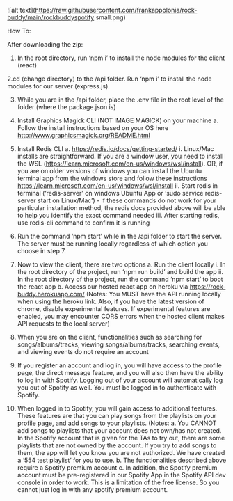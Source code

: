 
![alt text](https://raw.githubusercontent.com/frankappolonia/rock-buddy/main/rockbuddyspotify small.png)



How To:

After downloading the zip:

1. In the root directory, run ‘npm i’ to install the node modules for the client (react)

2.cd (change directory) to the /api folder. Run ‘npm i’ to install the node modules for our server (express.js).

3. While you are in the /api folder, place the .env file in the root level of the folder (where the package.json is)

4. Install Graphics Magick CLI (NOT IMAGE MAGICK) on your machine
  a. Follow the install instructions based on your OS here http://www.graphicsmagick.org/README.html

5. Install Redis CLI
  a. https://redis.io/docs/getting-started/
    i. Linux/Mac installs are straightforward. If you are a window user, you need to install the WSL (https://learn.microsoft.com/en-us/windows/wsl/install). OR, if you are on older versions of windows you can install         the Ubuntu terminal app from the windows store and follow these instructions https://learn.microsoft.com/en-us/windows/wsl/install
    ii. Start redis in terminal (‘redis-server’ on windows Ubuntu App or ‘sudo service redis-server start on Linux/Mac’) - if these commands do not work for your           particular installation method, the redis docs provided above will be able to help you identify the exact command needed
    iii. After starting redis, use redis-cli command to confirm it is running

6. Run the command ‘npm start’ while in the /api folder to start the server. The server must be running locally regardless of which option you choose in step 7.

7. Now to view the client, there are two options
   a. Run the client locally
      i. In the root directory of the project, run ‘npm run build’ and build the app
      ii. In the root directory of the project, run the command ‘npm start’ to boot the react app
  b. Access our hosted react app on heroku via https://rock-buddy.herokuapp.com/
    (Notes: You MUST have the API running locally when using the heroku link. Also, if you have the latest version of chrome, disable experimental features. If   experimental features are enabled, you may encounter CORS errors when the hosted client makes API requests to the local server)

8. When you are on the client, functionalities such as searching for songs/albums/tracks, viewing songs/albums/tracks, searching events, and viewing events do not require an account

9. If you register an account and log in, you will have access to the profile page, the direct message feature, and you will also then have the ability to log in with Spotify. Logging out of your account will automatically log you out of Spotify as well. You must be logged in to authenticate with Spotify.

10. When logged in to Spotify, you will gain access to additional features. These features are that you can play songs from the playlists on your profile page, and add songs to your playlists. (Notes: 
  a. You CANNOT add songs to playlists that your account does not own/has not created. In the Spotify account that is given for the TAs to try out, there are some playlists that are not owned by the account. If you try to add songs to them, the app will let you know you are not authorized. We have created a ‘554 test playlist’ for you to use. 
  b. The functionalities described above require a Spotify premium account
  c. In addition, the Spotify premium account must be pre-registered in our Spotify App in the Spotify API dev console in order to work. This is a limitation of the free license. So you cannot just log in with any spotify premium account.

